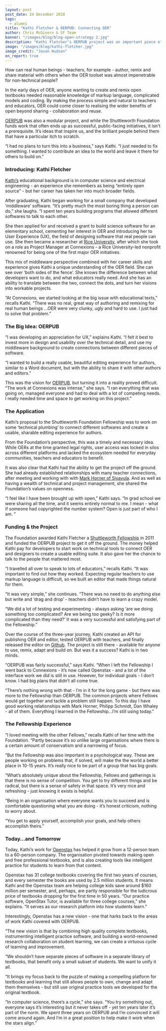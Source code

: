 ```yaml
---
layout: post
post_date: 24 December 2018
tags:
  - alumni
title: "Kathi Fletcher & OERPUB: Connecting OER"
author: Chris McGivern & SF Team
banner: "/images/blog/blog-open-strategy 2.jpg"
description: "Kathi Fletcher’s OERPUB project was an important piece of work for the Shuttleworth Foundation. During her three-year Fellowship between 2011 and 2014, Kathi explored one of the biggest challenges with Open Educational Resources (OER) at the time:"
image: "/images/blog/kathi-fletcher.jpg"
image_credit: "Jason Hudson"
on_report: true
---
```

How can real human beings - teachers, for example - author, remix and share material with others when the OER toolset was almost impenetrable for non-technical people?

In the early days of OER, anyone wanting to create and remix open textbooks needed reasonable knowledge of markup language, complicated models and coding. By making the process simple and natural to teachers and educators, OER could come closer to realising the wider benefits of open beyond sharing - collaboration and reuse.

[OERPUB](https://oerpub.org/) was also a modular project, and while the Shuttleworth Foundation funds work that often ends up as successful, public-facing initiatives, it isn't a prerequisite. It’s ideas that inspire us, and the brilliant people behind them that have a particular itch to scratch.

 “I had no plans to turn this into a business,” says Kathi. “I just needed to fix something. I wanted to contribute an idea to the world and leave it there for others to build on.”


### Introducing: Kathi Fletcher

[Kathi’s](http://kefletcher.blogspot.co.uk/) educational background is in computer science and electrical engineering -  an experience she remembers as being “entirely open source” - but her career has taken her into much broader fields. 

After graduating, Kathi began working for a small company that developed ‘middleware’ software. “It’s pretty much the most boring thing a person can do,” she laughs. “I spent ten years building programs that allowed different softwares to talk to each other.

She then applied for and received a grant to build science software for an elementary school, cementing her interest in OER and introducing her to User Experience (UX), the field of designing software that real people can use. She then became a researcher at [Rice University](http://www.rice.edu/), after which she took on a role as Project Manager at Connexions - a Rice University-led nonprofit renowned for being one of the first major OER initiatives.

This mix of middleware perspective combined with her career skills and experience gives Kathi a unique understanding of the OER field. She can see over ‘both sides of the fence’. She knows the difference between what developers want to do, and what educators really need. And she has an ability to translate between the two, connect the dots, and turn her visions into workable projects. 

“At Connexions, we started looking at the big issue with educational texts,” recalls Kathi. “There was no real, great way of authoring and remixing for real human beings …OER were very clunky, ugly and hard to use. I just had to solve that problem.” 


### The Big Idea: OERPUB

“I was developing an appreciation for UX,” explains Kathi. “I felt it best to invest more in design and usability over the technical detail, and use my middleware background to create connections between different pieces of software.

“I wanted to build a really usable, beautiful editing experience for authors, similar to a Word document, but with the ability to share it with other authors and editors.” 

This was the vision for [OERPUB](https://oerpub.org/), but turning it into a reality proved difficult. “The work at Connexions was intense,” she says. “I ran everything that was going on, managed everyone and had to deal with a lot of competing needs. I really needed time and space to get working on this project.” 


### The Application

Kathi’s proposal to the Shuttleworth Foundation Fellowship was to work on some ‘technical plumbing’ to connect different softwares and create a usable, sharable editing experience for authors.

From the Foundation’s perspective, this was a timely and necessary idea. While OERs at the time granted legal rights, user access was locked in silos across different platforms and lacked the ecosystem needed for everyday communities, teachers and educators to benefit. 

It was also clear that Kathi had the ability to get the project off the ground. She had already established relationships with many teacher connections, after meeting and working with with [Mark Horner of Siyavula](http://www.siyavulaeducation.com/). And as well as having a wealth of technical and project management, she shared the Foundation’s values on openness. 

“I feel like I have been brought up with open,” Kathi says. “In grad school we were sharing all the time, and it seems entirely normal to me. I mean - what if someone had copyrighted the number system? Open is just part of who I am. ”


### Funding & the Project

The Foundation awarded Kathi Fletcher a [Shuttleworth Fellowship](https://www.shuttleworthfoundation.org/fellows/) in 2011 and funded the OERPUB project to get it off the ground. The money helped Kathi pay for developers to start work on technical tools to connect OER and designers to create a usable editing suite. It also gave her the chance to talk to the people that mattered most. 

“I travelled all over to speak to lots of educators,” recalls Kathi. “It was important to find out how they worked. Expecting regular teachers to use markup language is difficult, so we built an editor that made things natural for them. 

“It was very simple,” she continues. “There was no need to do anything else but write and ‘drag and drop’ - teachers didn’t have to learn a crazy model. 

“We did a lot of testing and experimenting - always asking ‘are we doing something too complicated? Are we being too geeky? Is it more complicated than they need?’ It was a very successful and satisfying part of the Fellowship.” 

Over the course of the three-year journey, Kathi created an API for publishing OER and editor, tested OERPUB with teachers, and finally released the editor on [Github](https://github.com/oerpub). The project is still there - available for anyone to use, remix, adapt and build on. But was it a success? Kathi is in two minds. 

“OERPUB was fairly successful,” says Kathi. “When I left the Fellowship I went back to Connexions - it’s now called Openstax - and a lot of the interface work we did is still in use. However, for individual goals - I don’t know. I had big plans that didn’t all come true.

“There’s nothing wrong with that - I’m in it for the long game - but there was more to the Fellowship than OERPUB. The common projects where Fellows would get together and tackle a problem still happen. To this day I have good working relationships with Mark Horner, Philipp Schmidt, Dan Whaley - all of them. Everything I learned in the Fellowship...I’m still using today.” 


### The Fellowship Experience

“I loved meeting with the other Fellows,” recalls Kathi of her time with the Foundation. “Partly because it’s so unlike large organisations where there is a certain amount of conservatism and a narrowing of focus. 

“But the Fellowship was also important in a psychological way. These are people working on problems that, if solved, will make the the world a better place in 10-15 years. It’s really nice to be part of a group that has big goals.

“What’s absolutely unique about the Fellowship, Fellows and gatherings is that there is no sense of competition. You get to try different things and be radical, but there is a sense of safety in that space. It’s very nice and refreshing - just knowing it exists is helpful. 

“Being in an organisation where everyone wants you to succeed and is comfortable questioning what you are doing - it’s honest criticism, nothing to worry about. 

“You get to apply yourself, accomplish your goals, and help others accomplish theirs.”


### Today…and Tomorrow

Today, Kathi’s work for [Openstax](https://openstax.org/) has helped it grow from a 12-person team to a 60-person company. The organisation pivoted towards making open and free professional textbooks, and is also creating tools like intelligent practice for students to learn from that content. 

Openstax has 31 college textbooks covering the first two years of courses, and every semester the books are used by 2.5 million students. It means Kathi and the Openstax team are helping college kids save around $160 million per semester, and, perhaps, are partly responsible for the ludicrous price of textbooks dropping for the first time in 50 years. “Our practice software, OpenStax Tutor, is available for three college courses,” she explains. “It serves as our research platform into how students learn.”

Interestingly, Openstax has a new vision - one that harks back to the areas of work Kathi covered with OERPUB. 

“The new vision is that by combining high quality complete textbooks, instrumenting intelligent practice software, and building a world-renowned research collaboration on student learning, we can create a virtuous cycle of learning and improvement. 

“We shouldn’t have separate pieces of software in a separate library of textbooks, that benefit only a small subset of students. We want to unify it all. 

“It brings my focus back to the puzzle of making a compelling platform for textbooks and learning that still allows people to own, change and adapt them themselves - but still use original practice tools we developed for the original textbook.

“In computer science, there’s a cycle,” she says. “You try something out, everyone says it’s interesting but it never takes off - yet ten years later it’s part of the norm. We spent three years on OERPUB and I’m convinced it will come around again. And I’m in a great position to help make it work when the stars align.”